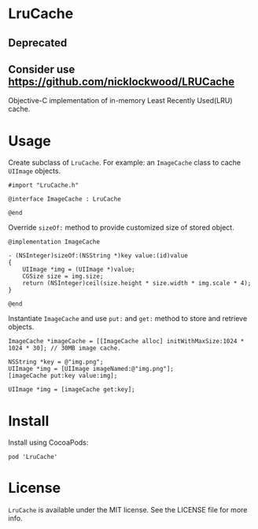 LruCache
======
## Deprecated 
## Consider use https://github.com/nicklockwood/LRUCache

Objective-C implementation of in-memory Least Recently Used(LRU) cache.

Usage
======
Create subclass of ```LruCache```. For example: an ```ImageCache``` class to cache ```UIImage``` objects.
```
#import "LruCache.h"

@interface ImageCache : LruCache

@end
```
Override ```sizeOf:``` method to provide customized size of stored object.
```
@implementation ImageCache

- (NSInteger)sizeOf:(NSString *)key value:(id)value
{
    UIImage *img = (UIImage *)value;
    CGSize size = img.size;
    return (NSInteger)ceil(size.height * size.width * img.scale * 4);
}

@end
```
Instantiate ```ImageCache``` and use ```put:``` and ```get:``` method to store and retrieve objects.
```
ImageCache *imageCache = [[ImageCache alloc] initWithMaxSize:1024 * 1024 * 30]; // 30MB image cache.

NSString *key = @"img.png";
UIImage *img = [UIImage imageNamed:@"img.png"];
[imageCache put:key value:img];
```
```
UIImage *img = [imageCache get:key];
```

Install
======
Install using CocoaPods:
```
pod 'LruCache'
```

License
==============
```LruCache``` is available under the MIT license. See the LICENSE file for more info.

